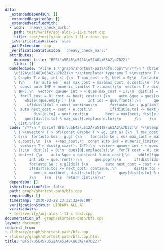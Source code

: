 ```yaml
---
data:
  _extendedDependsOn: []
  _extendedRequiredBy: []
  _extendedVerifiedWith:
  - icon: ':heavy_check_mark:'
    path: test/verify/aoj-alds-1-11-c.test.cpp
    title: test/verify/aoj-alds-1-11-c.test.cpp
  _isVerificationFailed: false
  _pathExtension: cpp
  _verificationStatusIcon: ':heavy_check_mark:'
  attributes:
    document_title: "BFS(\u5E45\u512A\u5148\u63A2\u7D22)"
    links: []
  bundledCode: "#line 1 \"graph/shortest-path/bfs.cpp\"\n/**\n * @brief BFS(\u5E45\
    \u512A\u5148\u63A2\u7D22)\n */\ntemplate< typename T >\nvector< T > bfs(const\
    \ Graph< T > &g, int s) {\n  T max_cost = 0, beet = 0;\n  for(auto &es : g.g)\
    \ {\n    for(auto &e : es) max_cost = max(max_cost, e.cost);\n  }\n  ++max_cost;\n\
    \  const auto INF = numeric_limits< T >::max();\n  vector< T > dist(g.size(),\
    \ INF);\n  vector< queue< int > > ques(max_cost + 1);\n  dist[s] = 0;\n  ques[0].emplace(s);\n\
    \  for(T cost = 0; cost <= beet; cost++) {\n    auto &que = ques[cost % max_cost];\n\
    \    while(!que.empty()) {\n      int idx = que.front();\n      que.pop();\n \
    \     if(dist[idx] < cost) continue;\n      for(auto &e : g.g[idx]) {\n      \
    \  auto next_cost = cost + e.cost;\n        if(dist[e.to] <= next_cost) continue;;\n\
    \        dist[e.to] = next_cost;\n        beet = max(beet, dist[e.to]);\n    \
    \    ques[dist[e.to] % max_cost].emplace(e.to);\n      }\n    }\n  }\n  return\
    \ dist;\n}\n"
  code: "/**\n * @brief BFS(\u5E45\u512A\u5148\u63A2\u7D22)\n */\ntemplate< typename\
    \ T >\nvector< T > bfs(const Graph< T > &g, int s) {\n  T max_cost = 0, beet =\
    \ 0;\n  for(auto &es : g.g) {\n    for(auto &e : es) max_cost = max(max_cost,\
    \ e.cost);\n  }\n  ++max_cost;\n  const auto INF = numeric_limits< T >::max();\n\
    \  vector< T > dist(g.size(), INF);\n  vector< queue< int > > ques(max_cost +\
    \ 1);\n  dist[s] = 0;\n  ques[0].emplace(s);\n  for(T cost = 0; cost <= beet;\
    \ cost++) {\n    auto &que = ques[cost % max_cost];\n    while(!que.empty()) {\n\
    \      int idx = que.front();\n      que.pop();\n      if(dist[idx] < cost) continue;\n\
    \      for(auto &e : g.g[idx]) {\n        auto next_cost = cost + e.cost;\n  \
    \      if(dist[e.to] <= next_cost) continue;;\n        dist[e.to] = next_cost;\n\
    \        beet = max(beet, dist[e.to]);\n        ques[dist[e.to] % max_cost].emplace(e.to);\n\
    \      }\n    }\n  }\n  return dist;\n}\n"
  dependsOn: []
  isVerificationFile: false
  path: graph/shortest-path/bfs.cpp
  requiredBy: []
  timestamp: '2020-03-28 23:32:32+09:00'
  verificationStatus: LIBRARY_ALL_AC
  verifiedWith:
  - test/verify/aoj-alds-1-11-c.test.cpp
documentation_of: graph/shortest-path/bfs.cpp
layout: document
redirect_from:
- /library/graph/shortest-path/bfs.cpp
- /library/graph/shortest-path/bfs.cpp.html
title: "BFS(\u5E45\u512A\u5148\u63A2\u7D22)"
---
```

